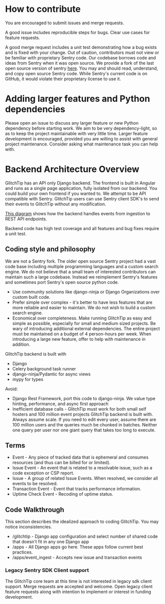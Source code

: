 # How to contribute

You are encouraged to submit issues and merge requests.

A good issue includes reproducible steps for bugs. Clear use cases for feature requests.

A good merge request includes a unit test demonstrating how a bug exists and is fixed with your change. Out of caution, contributors must not view or be familiar with proprietary Sentry code. Our codebase borrows code and ideas from Sentry when it was open source. We provide a fork of the last open source version of sentry [here](https://gitlab.com/glitchtip/sentry-open-source). You may and should read, understand, and copy open source Sentry code. While Sentry's current code is on GitHub, it would violate their proprietary license to use it.

# Adding larger features and Python dependencies

Please open an issue to discuss any larger feature or new Python dependency before starting work. We aim to be very dependency-light, so as to keep the project maintainable with very little time. Larger feature development is encouraged, provided you are willing to assist with general project maintenance. Consider asking what maintenance task you can help with.

# Backend Architecture Overview

GlitchTip has an API only Django backend. The frontend is built in Angular and runs as a single page application, fully isolated from our backend. You could build your own frontend if you wanted to. We attempt to be API compatible with Sentry. GlitchTip users can use Sentry client SDK's to send their events to GlitchTip without any modification.

[This diagram](https://docs.google.com/drawings/d/1e2eKmEY21W1KaJsoC797j5ZedpDSsghGuYWV6CEuILY) shows how the backend handles events from ingestion to REST API endpoints.

Backend code has high test coverage and all features and bug fixes require a unit test.

## Coding style and philosophy

We are not a Sentry fork. The older open source Sentry project had a vast code base including multiple programming languages and a custom search engine. We do not believe that a small team of interested contributors can maintain such a large codebase. Instead we reimplement Sentry's features and sometimes port Sentry's open source python code.

- Use community solutions like django-ninja or Django Organizations over custom built code.
- Prefer simple over complex - it's better to have less features that are more reliable and easier to maintain. We do not wish to build a custom search engine.
- Economical over completeness. Make running GlitchTip as easy and simple as possible, especially for small and medium sized projects. Be wary of introducing additional external dependencies. The entire project must be maintained on a budget of 4 person-hours per week. When introducing a large new feature, offer to help with maintenance in addition.

GlitchTip backend is built with

- Django
- Celery background task runner
- django-ninja/Pydantic for async views
- mypy for types

Avoid:

- Django Rest Framework, port this code to django-ninja. We value type hinting, performance, and async first approach
- Inefficient database calls - GlitchTip must work for both small self hosters and 100 million event projects
  GlitchTip backend is built with. Always assume scale. If you need to edit every user, assume there are 100 million users and the queries much be chunked in batches. Neither one query per user nor one giant query that takes too long to execute.

## Terms

- Event - Any piece of tracked data that is ephemeral and consumes resources (and thus can be billed for or limited).
- Issue Event - An event that is related to a resolvable issue, such as a code exception or CSP report.
- Issue - A group of related Issue Events. When resolved, we consider all events to be resolved.
- Transaction Event - Event that tracks performance information.
- Uptime Check Event - Recoding of uptime status.

## Code Walkthrough

This section describes the idealized approach to coding GlitchTip. You may notice inconsistencies.

- /glitchtip - Django app configuration and select number of shared code that doesn't fit in any one Django app
- /apps - All Django apps go here. These apps follow current best practices.
- /apps/event_ingest - Accepts new issue and transaction events

### Legacy Sentry SDK Client support

The GlitchTip core team at this time is not interested in legacy sdk client support. Merge requests are accepted and welcome. Open legacy client feature requests along with intention to implement or interest in funding development.
